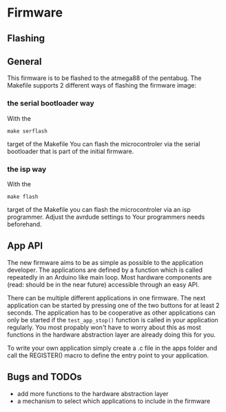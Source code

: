 # Firmware

## Flashing

## General

This firmware is to be flashed to the atmega88 of the pentabug.
The Makefile supports 2 different ways of flashing the firmware image:

### the serial bootloader way

With the

	make serflash

target of the Makefile You can flash the microcontroler via the serial
bootloader that is part of the initial firmware.

### the isp way 

With the

	make flash

target of the Makefile you can flash the microcontroler via an isp programmer.
Adjust the avrdude settings to Your programmers needs beforehand.

## App API

The new firmware aims to be as simple as possible to the application developer.
The applications are defined by a function which is called repeatedly in an
Arduino like main loop. Most hardware components are (read: should be in the
near future) accessible through an easy API.

There can be multiple different applications in one firmware. The next
application can be started by pressing one of the two buttons for at least 2
seconds. The application has to be cooperative as other applications can only
be started if the `test_app_stop()` function is called in your application
regularly. You most propably won't have to worry about this as most functions
in the hardware abstraction layer are already doing this for you.

To write your own application simply create a .c file in the apps folder and
call the REGISTER() macro to define the entry point to your application.

## Bugs and TODOs

* add more functions to the hardware abstraction layer
* a mechanism to select which applications to include in the firmware

